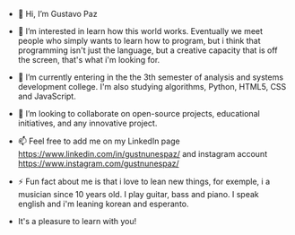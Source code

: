- 👋 Hi, I’m Gustavo Paz
- 👀 I’m interested in learn how this world works. Eventually we meet people who simply wants to learn how to program, but i think that programming isn't just the language, but a creative capacity that is off the screen, that's what i'm looking for.
- 🌱 I’m currently entering in the the 3th semester of analysis and systems development college. I'm also studying algorithms, Python, HTML5, CSS and JavaScript.
- 💞️ I’m looking to collaborate on open-source projects, educational initiatives, and any innovative project.
- 📫 Feel free to add me on my LinkedIn page https://www.linkedin.com/in/gustnunespaz/ and instagram account https://www.instagram.com/gustnunespaz/
- ⚡ Fun fact about me is that i love to lean new things, for exemple, i a musician since 10 years old. I play guitar, bass and piano. I speak english and i'm leaning korean and esperanto.

- It's a pleasure to learn with you!
<!---
gustavonunespaz/gustavonunespaz is a ✨ special ✨ repository because its `README.md` (this file) appears on your GitHub profile.
You can click the Preview link to take a look at your changes.
--->
